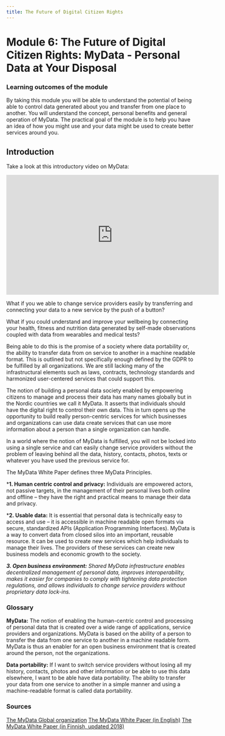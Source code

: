 ```yaml
---
title: The Future of Digital Citizen Rights
--- 
```

# Module 6: The Future of Digital Citizen Rights: MyData - Personal Data at Your Disposal

### Learning outcomes of the module 

By taking this module you will be able to understand the potential of being able to control data generated about you and transfer from one place to another. You will understand the concept, personal benefits and general operation of MyData. The practical goal of the module is to help you have an idea of how you might use and your data might be used to create better services around you. 

## Introduction 

Take a look at this introductory video on MyData: 

<iframe width="560" height="315" src="https://www.youtube.com/embed/qNf-GFjVM2s" frameborder="0" allow="autoplay; encrypted-media" allowfullscreen></iframe>

What if you we able to change service providers easily by transferring and connecting your data to a new service by the push of a button?

What if you could understand and improve your wellbeing by connecting your health, fitness and nutrition data generated by self-made observations coupled with data from wearables and medical tests?  

Being able to do this is the promise of a society where data portability or, the ability to transfer data from on service to another in a machine readable format. This is outlined but not specifically enough defined by the GDPR to be fulfilled by all organizations. We are still lacking many of the infrastructural elements such as laws, contracts, technology standards and harmonized user-centered services that could support this.

The notion of building a personal data society enabled by empowering citizens to manage and process their data has many names globally but in the Nordic countries we call it MyData. It asserts that individuals should have the digital right to control their own data. This in turn opens up the opportunity to build really person-centric services for which businesses and organizations can use data create services that can use more information about a person than a single organization can handle. 

In a world where the notion of MyData is fulfilled, you will not be locked into using a single service and can easily change service providers without the problem of leaving behind all the data, history, contacts, photos, texts or whatever you have used the previous service for. 

The MyData White Paper defines three MyData Principles.

***1. Human centric control and privacy:** 
Individuals are empowered actors, not passive targets, in the management of their personal lives both online and offline – they have the right and practical means to manage their data and privacy.

***2. Usable data:** 
It is essential that personal data is technically easy to access and use – it is accessible in machine readable open formats via secure, standardized APIs (Application Programming Interfaces). MyData is a way to convert data from closed silos into an important, reusable resource. It can be used to create new services which help individuals to manage their lives. The providers of these services can create new business models and economic growth to the society.

***3. Open business environment:**
Shared MyData infrastructure enables decentralized management of personal data, improves interoperability, makes it easier for companies to comply with tightening data protection regulations, and allows individuals to change service providers without proprietary data lock-ins.*

### Glossary

**MyData:**
The notion of enabling the human-centric control and processing of personal data that is created over a wide range of applications, service providers and organizations. MyData is based on the ability of a person to transfer the data from one service to another in a machine readable form. MyData is thus an enabler for an open business environment that is created around the person, not the organizations.  

**Data portability:** 
If I want to switch service providers without losing all my history, contacts, photos and other information or be able to use this data elsewhere, I want to be able have data portability. The ability to transfer your data from one service to another in a simple manner and using a machine-readable format is called data portability.

### Sources 

[The MyData Global organization](https://mydata.org/)
[The MyData White Paper (in English)](https://julkaisut.valtioneuvosto.fi/handle/10024/78439)
[The MyData White Paper (in Finnish, updated 2018)](https://julkaisut.valtioneuvosto.fi/handle/10024/160954)
